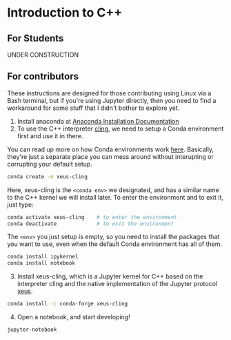 # Introduction to C++

## For Students

UNDER CONSTRUCTION

## For contributors

These instructions are designed for those contributing using Linux via a Bash terminal, but if you're using Jupyter directly, then you need to find a workaround for some stuff that I didn't bother to explore yet.

1. Install anaconda at [Anaconda Installation Documentation](https://docs.anaconda.com/anaconda/install/)
2. To use the C++ interpreter [cling](https://github.com/root-project/cling), we need to setup a Conda environment first and use it in there. 

You can read up more on how Conda environments work [here](https://docs.conda.io/projects/conda/en/latest/user-guide/concepts/environments.html). Basically, they're just a separate place you can mess around without interupting or corrupting your default setup.

```bash
conda create -n xeus-cling
```
Here, xeus-cling is the `<conda env>` we designated, and has a similar name to the C++ kernel we will install later. To enter the environment and to exit it, just type:
```bash
conda activate xeus-cling    # to enter the environment
conda deactivate             # to exit the environment
```
The `<env>` you just setup is empty, so you need to install the packages that you want to use, even when the default Conda environment has all of them.
```bash
conda install ipykernel
conda install notebook
```
3. Install xeus-cling, which is a Jupyter kernel for C++ based on the interpreter cling and the native implementation of the Jupyter protocol [xeus](https://github.com/jupyter-xeus/xeus).

```bash
conda install -c conda-forge xeus-cling
```
4. Open a notebook, and start developing!

```bash
jupyter-notebook
```
